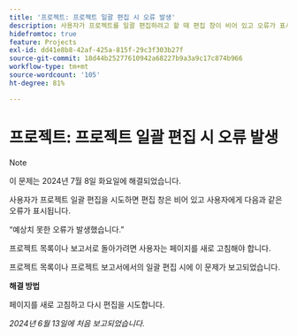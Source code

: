 ```yaml
---
title: '프로젝트: 프로젝트 일괄 편집 시 오류 발생'
description: 사용자가 프로젝트를 일괄 편집하려고 할 때 편집 창이 비어 있고 오류가 표시됩니다.
hidefromtoc: true
feature: Projects
exl-id: dd41e8b8-42af-425a-815f-29c3f303b27f
source-git-commit: 18d44b25277610942a68227b9a3a9c17c874b966
workflow-type: tm+mt
source-wordcount: '105'
ht-degree: 81%

---
```


# 프로젝트: 프로젝트 일괄 편집 시 오류 발생

>[!NOTE]
>
>이 문제는 2024년 7월 8일 화요일에 해결되었습니다.

사용자가 프로젝트 일괄 편집을 시도하면 편집 창은 비어 있고 사용자에게 다음과 같은 오류가 표시됩니다.

“예상치 못한 오류가 발생했습니다.”

프로젝트 목록이나 보고서로 돌아가려면 사용자는 페이지를 새로 고침해야 합니다.

프로젝트 목록이나 프로젝트 보고서에서의 일괄 편집 시에 이 문제가 보고되었습니다.

**해결 방법**

페이지를 새로 고침하고 다시 편집을 시도합니다.

_2024년 6월 13일에 처음 보고되었습니다._
